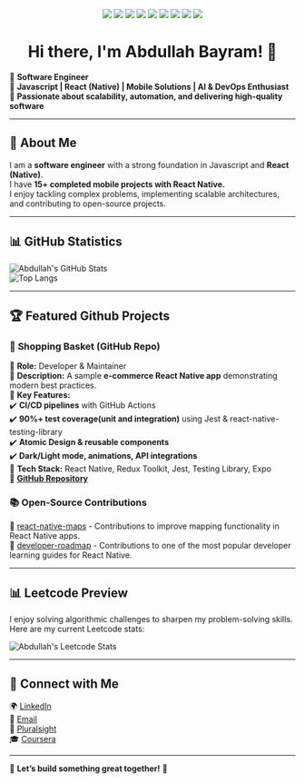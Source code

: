 <p align="center">
  <img src="https://img.shields.io/badge/JavaScript-F7DF1E?style=for-the-badge&logo=javascript&logoColor=black" />
  <img src="https://img.shields.io/badge/C%23-239120?style=for-the-badge&logo=c-sharp&logoColor=white" />
  <img src="https://img.shields.io/badge/React%20(Native)-61DAFB?style=for-the-badge&logo=react&logoColor=black" />
  <img src="https://img.shields.io/badge/Expo-000020?style=for-the-badge&logo=expo&logoColor=white" />
  <img src="https://img.shields.io/badge/Atomic%20Web%20Design-008080?style=for-the-badge" />
  <img src="https://img.shields.io/badge/Storybook-FF4785?style=for-the-badge&logo=storybook&logoColor=white" />
  <img src="https://img.shields.io/badge/Jest-C21325?style=for-the-badge&logo=jest&logoColor=white" />
  <img src="https://img.shields.io/badge/Unit%20Testing-6DB33F?style=for-the-badge&logo=jest&logoColor=white" />
  <img src="https://img.shields.io/badge/Integration%20Testing-FF9A00?style=for-the-badge&logo=testing-library&logoColor=white" />
</p>
<h1 align="center">Hi there, I'm Abdullah Bayram! 👋</h1>

🔹 **Software Engineer**  
🔹 **Javascript | React (Native) | Mobile Solutions | AI & DevOps Enthusiast**  
🔹 **Passionate about scalability, automation, and delivering high-quality software**  

---

## 🚀 About Me  

I am a **software engineer** with a strong foundation in Javascript and **React (Native)**.  
I have **15+ completed mobile projects with React Native.**  
I enjoy tackling complex problems, implementing scalable architectures, and contributing to open-source projects.  

---

## 📊 GitHub Statistics  

![Abdullah's GitHub Stats](https://github-readme-stats.vercel.app/api?username=abdullahbayram&show_icons=true&theme=radical)  
![Top Langs](https://github-readme-stats.vercel.app/api/top-langs/?username=abdullahbayram&layout=compact&theme=radical)  

---

## 🏆 Featured Github Projects  

### 🛒 **Shopping Basket** (GitHub Repo)  
🔹 **Role:** Developer & Maintainer  
🔹 **Description:** A sample **e-commerce React Native app** demonstrating modern best practices.  
🔹 **Key Features:**  
✔️ **CI/CD pipelines** with GitHub Actions  
✔️ **90%+ test coverage(unit and integration)** using Jest & react-native-testing-library  
✔️ **Atomic Design & reusable components**  
✔️ **Dark/Light mode, animations, API integrations**  
🔹 **Tech Stack:** React Native, Redux Toolkit, Jest, Testing Library, Expo  
🔹 **[GitHub Repository](https://github.com/abdullahbayram/shopping-basket-rn-js)**  

### 📚 **Open-Source Contributions**  
🔹 [react-native-maps](https://github.com/react-native-maps/react-native-maps) - Contributions to improve mapping functionality in React Native apps.  
🔹 [developer-roadmap](https://github.com/kamranahmedse/developer-roadmap) - Contributions to one of the most popular developer learning guides for React Native.  

---
## 📊 Leetcode Preview  

I enjoy solving algorithmic challenges to sharpen my problem-solving skills. Here are my current Leetcode stats:

![Abdullah's Leetcode Stats](https://leetcard.jacoblin.cool/a_bayram?theme=unicort&fontAlmarai)  


---

## 🔗 Connect with Me  

🌍 [LinkedIn](https://www.linkedin.com/in/bayramabdullah/)  
📧 [Email](mailto:info@abayram.dev)  
📓 [Pluralsight](https://app.pluralsight.com/profile/abdullahbayram)  
🎓 [Coursera](https://www.coursera.org/learner/abdullah-bayram)  

---

🌟 **Let’s build something great together!** 🚀


